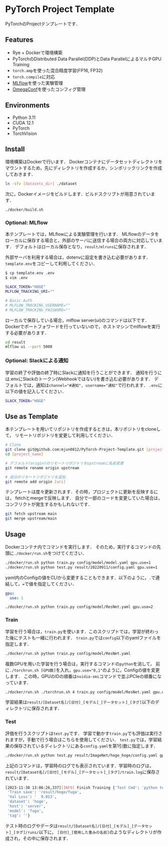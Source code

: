 # PyTorch Project Template

PyTorchのProjectテンプレートです．

## Features

- Rye + Dockerで環境構築
- PyTorchのDistributed Data Parallel(DDP)とData ParallelによるマルチGPU Training
- `torch.amp`を使った混合精度学習(FP16, FP32)
- `torch.compile`に対応
- [MLflow](https://mlflow.org)を使った実験管理
- [OmegaConf](https://github.com/omry/omegaconf)を使ったコンフィグ管理

## Environments

- Python 3.11
- CUDA 12.1
- PyTorch
- TorchVision

## Install

環境構築はDockerで行います．
Dockerコンテナにデータセットディレクトリをマウントするため，先にディレクトリを作成するか，シンボリックリンクを作成しておきます．

```bash
ln -sfv [datasets_dir] ./dataset
```

次に，Dockerイメージをビルドします．ビルドスクリプトが用意されています．

```bash
./docker/build.sh
```

### Optional: MLflow

本テンプレートでは，MLflowによる実験管理を行います．
MLflowのデータをローカルに保存する場合と，外部のサーバに送信する場合の両方に対応しています．
デフォルトはローカル保存となり，`result/mlruns`に保存されます．

外部サーバを利用する場合は，dotenvに設定を書き込む必要があります．
`template.env`をコピーして利用してください．

```bash
$ cp template.env .env
$ vim .env

SLACK_TOKEN="HOGE"
MLFLOW_TRACKING_URI=""

# Basic Auth
# MLFLOW_TRACKING_USERNAME=""
# MLFLOW_TRACKING_PASSWORD=""
```

ローカルで保存している場合，mlflow server(ui)のコマンドは以下です．
Dockerでポートフォワードを行っていないので，ホストマシンでmlflowを実行する必要があります．

```bash
cd result
mlflow ui --port 5000
```

### Optional: Slackによる通知

学習の終了や評価の終了時にSlackに通知を行うことができます．
通知を行うには.envにSlackのトークン(Webhookではない)を書き込む必要があります．
デフォルトでは，通知は`channel="#通知", username="通知"`で行われます．
`.env`に以下の値を記入してください．

```bash
SLACK_TOKEN="HOGE"
```

## Use as Template

本テンプレートを用いてリポジトリを作成するときは，本リポジトリをcloneして，
リモートリポジトリを変更して利用してください．

```bash
# Clone
git clone git@github.com:mjun0812/PyTorch-Project-Template.git [project_name]
cd [project_name]

# デフォルト(origin)のリモートリポジトリをupstreamに名前変更
git remote rename origin upstream

# 自分のリモートリポジトリを追加
git remote add origin [uri]
```

テンプレートは度々更新されます．その時，プロジェクトに更新を反映するには，
fetchとmergeで反映します．
自分で一部のコードを変更していた場合は，コンフリクトが発生するかもしれないです．

```bash
git fetch upstream main
git merge upstream/main
```

## Usage

Dockerコンテナ内でコマンドを実行します．
そのため，実行するコマンドの先頭に`./docker/run.sh`をつけてください．

```bash
./docker/run.sh python train.py config/model/model.yaml gpu.use=1
./docker/run.sh python test.py result/20220911/config.yaml gpu.use=1
```

yaml内のConfigの値をCLIから変更することもできます．以下のように，`.`で連結して，`=`で値を指定してください．

```yaml
gpu:
  use: 1
```

```bash
./docker/run.sh python train.py config/model/ResNet.yaml gpu.use=2
```

### Train

学習を行う場合は，`train.py`を使います．このスクリプトでは，学習が終わった後にテストも一緒に行われます．
`train.py`では`config`以下のyamlファイルを指定します．

```bash
./docker/run.sh python train.py config/model/ResNet.yaml
```

複数GPUを用いた学習を行う場合は，実行するコマンドの`python`を消して，
前に`./torchrun.sh [GPU数]`を入れ，`gpu.use="0,1"`のように，Configの値を変更します．
この時，GPUのIDの順番は`nvidia-smi`コマンドで並ぶPCIeの順番になっています．

```bash
./docker/run.sh ./torchrun.sh 4 train.py config/model/ResNet.yaml gpu.use="0,1,2,3"
```

学習結果は`result/[Dataset名]/[日付]_[モデル]_[データセット]_[タグ]`以下のディレクトリに保存されます．

### Test

評価を行うスクリプトは`test.py`です．
学習で動かす`train.py`でも評価は実行されますが，手動で行う場合はこちらを使用してください．
`test.py`では，学習結果の保存されているディレクトリにある`config.yaml`を第1引数に指定します．

```bash
./docker/run.sh python test.py result/ImageNet/hoge_hoge/config.yaml gpu.use=7
```

上記のコマンドは，学習時のログでも表示されています．学習時のログは，
`result/[Dataset名]/[日付]_[モデル]_[データセット]_[タグ]/train.log`に保存されています．

```bash
[2023-11-30 13:06:26,337][INFO] Finish Training {'Test Cmd': 'python test.py result/hoge/fuga/config.yaml',
 'Train save': 'result/hoge/fuga',
 'Val Loss': '  9.013',
 'dataset': 'hoge',
 'host': 'server',
 'model': 'fuga',
 'tag': ''}
```

テスト時のログやデータは`result/[Dataset名]/[日付]_[モデル]_[データセット]_[タグ]/runs/`以下に，
`[日付]_[使用した重みの名前]`のようなディレクトリが作成され，その中に保存されます．

